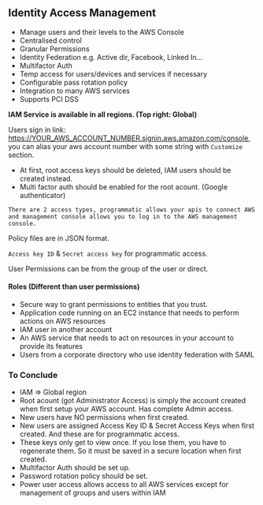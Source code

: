 ## Identity Access Management

* Manage users and their levels to the AWS Console
* Centralised control
* Granular Permissions
* Identity Federation e.g. Active dir, Facebook, Linked In...
* Multifactor Auth
* Temp access for users/devices and services if necessary
* Configurable pass rotation policy
* Integration to many AWS services
* Supports PCI DSS

__IAM Service is available in all regions. (Top right: Global)__

Users sign in link: https://YOUR_AWS_ACCOUNT_NUMBER.signin.aws.amazon.com/console, you can alias your aws account number with some string with `Customize` section.

* At first, root access keys should be deleted, IAM users should be created instead.
* Multi factor auth should be enabled for the root acount. (Google authenticator)

`There are 2 access types, programmatic allows your apis to connect AWS and management console allows you to log in to the AWS management console.`

Policy files are in JSON format.

`Access key ID` & `Secret access key` for programmatic access.

User Permissions can be from the group of the user or direct.

#### Roles (Different than user permissions)

* Secure way to grant permissions to entities that you trust.
* Application code running on an EC2 instance that needs to perform actions on AWS resources
* IAM user in another account
* An AWS service that needs to act on resources in your account to provide its features
* Users from a corporate directory who use identity federation with SAML

### To Conclude

* IAM => Global region
* Root acount (got Administrator Access) is simply the account created when first setup your AWS account. Has complete Admin access.
* New users have NO permissions when first created.
* New users are assigned Access Key ID & Secret Access Keys when first created. And these are for programmatic access.
* These keys only get to view once. If you lose them, you have to regenerate them. So it must be saved in a secure location when first created.
* Multifactor Auth should be set up.
* Password rotation policy should be set.
* Power user access allows access to all AWS services except for management of groups and users within IAM

